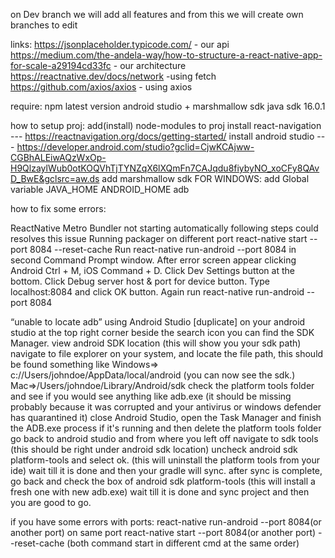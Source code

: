 on Dev branch we will add all features
and from this we will create own branches to edit

links:
https://jsonplaceholder.typicode.com/   - our api
https://medium.com/the-andela-way/how-to-structure-a-react-native-app-for-scale-a29194cd33fc    - our architecture
https://reactnative.dev/docs/network   -using fetch
https://github.com/axios/axios    - using axios


require:
  npm latest version
  android studio + marshmallow sdk
  java sdk 16.0.1
  

how to setup proj: 
    add(install) node-modules to proj 
    install react-navigation  ---  https://reactnavigation.org/docs/getting-started/
    install android studio  ---  https://developer.android.com/studio?gclid=CjwKCAjww-CGBhALEiwAQzWxOp-H9QlzaylWub0otKOQVhTjTYNZqX6lXQmFn7CAJqdu8fiybyNO_xoCFy8QAvD_BwE&gclsrc=aw.ds
    add marshmallow sdk
  FOR WINDOWS: 
    add Global variable
      JAVA_HOME
      ANDROID_HOME
      adb

how to fix some errors:

ReactNative Metro Bundler not starting automatically
  following steps could resolves this issue
    Running packager on different port react-native start --port 8084 --reset-cache
    Run react-native run-android --port 8084 in second Command Prompt window.
    After error screen appear clicking Android Ctrl + M, iOS Command + D.
    Click Dev Settings button at the bottom.
    Click Debug server host & port for device button.
    Type localhost:8084 and click OK button.
    Again run react-native run-android --port 8084
    
“unable to locate adb” using Android Studio [duplicate]
  on your android studio at the top right corner beside the search icon you can find the SDK Manager.
  view android SDK location (this will show you your sdk path) 
   navigate to file explorer on your system, and locate the file path, this should be found something like Windows=> c://Users/johndoe/AppData/local/android (you can now see the sdk.) Mac=>/Users/johndoe/Library/Android/sdk
  check the platform tools folder and see if you would see anything like adb.exe (it should be missing probably because it was corrupted and your antivirus or windows defender has quarantined it)
  close Android Studio, open the Task Manager and finish the ADB.exe process if it's running and then delete the platform tools folder
  go back to android studio and from where you left off navigate to sdk tools (this should be right under android sdk location)
  uncheck android sdk platform-tools and select ok. (this will uninstall the platform tools from your ide) wait till it is done and then your gradle will sync.
  after sync is complete, go back and check the box of android sdk platform-tools (this will install a fresh one with new adb.exe) wait till it is done and sync project and then  you are good to go.
  
if you have some errors with ports:
  react-native run-android --port 8084(or another port) 
  on same port 
  react-native start --port 8084(or another port) --reset-cache
(both command start in different cmd at the same order) 
 
